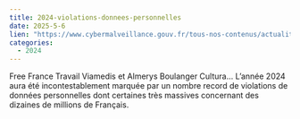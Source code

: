 ```yaml
---
title: 2024-violations-donnees-personnelles
date: 2025-5-6
lien: "https://www.cybermalveillance.gouv.fr/tous-nos-contenus/actualites/2024-violations-donnees-personnelles"
categories:
  - 2024
---
```


Free
France Travail
Viamedis et Almerys
Boulanger
Cultura… L’année 2024 aura été incontestablement marquée par un nombre record de violations de données personnelles
dont certaines très massives
concernant des dizaines de millions de Français.
